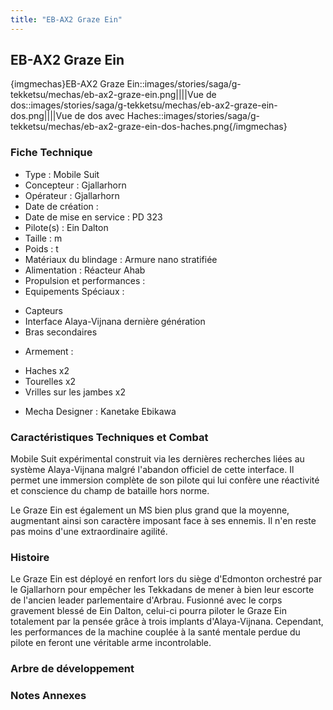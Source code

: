 ```yaml
---
title: "EB-AX2 Graze Ein"
---
```


EB-AX2 Graze Ein
----------------


{imgmechas}EB-AX2 Graze Ein::images/stories/saga/g-tekketsu/mechas/eb-ax2-graze-ein.png||||Vue de dos::images/stories/saga/g-tekketsu/mechas/eb-ax2-graze-ein-dos.png||||Vue de dos avec Haches::images/stories/saga/g-tekketsu/mechas/eb-ax2-graze-ein-dos-haches.png{/imgmechas}


### Fiche Technique


- Type : Mobile Suit   
- Concepteur : Gjallarhorn   
- Opérateur : Gjallarhorn   
- Date de création :   
- Date de mise en service : PD 323   
- Pilote(s) : Ein Dalton   
- Taille : m   
- Poids : t   
- Matériaux du blindage : Armure nano stratifiée  
- Alimentation : Réacteur Ahab  
- Propulsion et performances :   
- Equipements Spéciaux :


* Capteurs
* Interface Alaya-Vijnana dernière génération
* Bras secondaires


- Armement :


* Haches x2
* Tourelles x2
* Vrilles sur les jambes x2


- Mecha Designer : Kanetake Ebikawa


### Caractéristiques Techniques et Combat


Mobile Suit expérimental construit via les dernières recherches liées au système Alaya-Vijnana malgré l'abandon officiel de cette interface. Il permet une immersion complète de son pilote qui lui confère une réactivité et conscience du champ de bataille hors norme.


Le Graze Ein est également un MS bien plus grand que la moyenne, augmentant ainsi son caractère imposant face à ses ennemis. Il n'en reste pas moins d'une extraordinaire agilité.


### Histoire


Le Graze Ein est déployé en renfort lors du siège d'Edmonton orchestré par le Gjallarhorn pour empêcher les Tekkadans de mener à bien leur escorte de l'ancien leader parlementaire d'Arbrau. Fusionné avec le corps gravement blessé de Ein Dalton, celui-ci pourra piloter le Graze Ein totalement par la pensée grâce à trois implants d'Alaya-Vijnana. Cependant, les performances de la machine couplée à la santé mentale perdue du pilote en feront une véritable arme incontrolable. 


### Arbre de développement


### Notes Annexes

